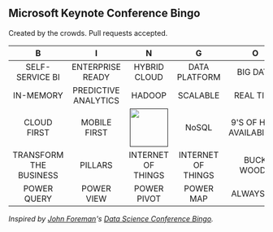 ## Microsoft Keynote Conference Bingo



Created by the crowds. Pull requests accepted.


| B                | I                       | N                                                       | G                                                   | O                    |  
| :-----------:    | :-------------:         | :-------------:                                         | :-------------:                                     | :-------------:      |  
| SELF-SERVICE BI  | ENTERPRISE READY                  | HYBRID CLOUD                                   | DATA PLATFORM | BIG DATA          |  
| IN-MEMORY    | PREDICTIVE ANALYTICS | HADOOP                                      | SCALABLE                                   | REAL TIME                 |  
| CLOUD FIRST         | MOBILE FIRST                | <a href=""><img src="" height="75" width="75"></a> | NoSQL                                               | 9'S OF HIGH AVAILABILITY |  
| TRANSFORM THE BUSINESS     | PILLARS          | INTERNET OF THINGS                                                   | INTERNET OF THINGS                                              | BUCK WOODY            |  
| POWER QUERY      | POWER VIEW      | POWER PIVOT                                                | POWER MAP                                        | ALWAYS ON     |  



*Inspired by [John Foreman](https://twitter.com/John4man)'s [Data Science Conference Bingo](https://github.com/tdhopper/Data-Science-Conference-Bingo).*